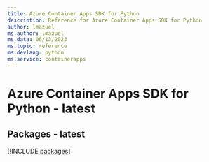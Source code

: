 ```yaml
---
title: Azure Container Apps SDK for Python
description: Reference for Azure Container Apps SDK for Python
author: lmazuel
ms.author: lmazuel
ms.data: 06/13/2023
ms.topic: reference
ms.devlang: python
ms.service: containerapps
---
```

# Azure Container Apps SDK for Python - latest
## Packages - latest
[!INCLUDE [packages](container-apps-index.md)]